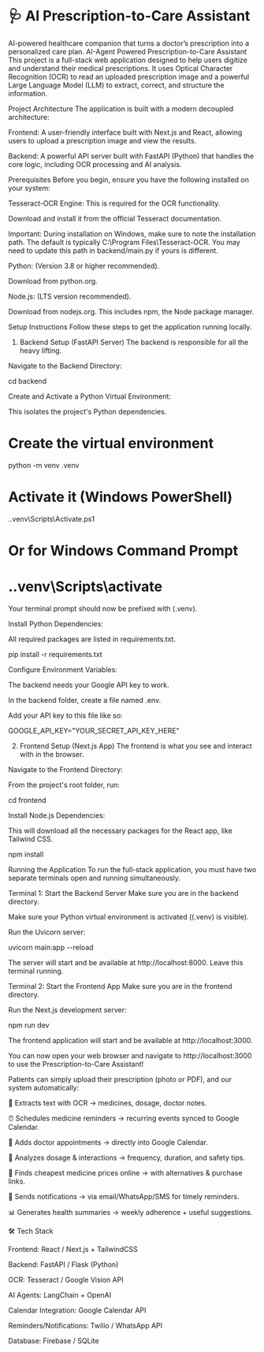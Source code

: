 # **🩺 AI Prescription-to-Care Assistant** 

AI-powered healthcare companion that turns a doctor’s prescription into a personalized care plan.
AI-Agent Powered Prescription-to-Care Assistant
This project is a full-stack web application designed to help users digitize and understand their medical prescriptions. It uses Optical Character Recognition (OCR) to read an uploaded prescription image and a powerful Large Language Model (LLM) to extract, correct, and structure the information.

Project Architecture
The application is built with a modern decoupled architecture:

Frontend: A user-friendly interface built with Next.js and React, allowing users to upload a prescription image and view the results.

Backend: A powerful API server built with FastAPI (Python) that handles the core logic, including OCR processing and AI analysis.

Prerequisites
Before you begin, ensure you have the following installed on your system:

Tesseract-OCR Engine: This is required for the OCR functionality.

Download and install it from the official Tesseract documentation.

Important: During installation on Windows, make sure to note the installation path. The default is typically C:\Program Files\Tesseract-OCR. You may need to update this path in backend/main.py if yours is different.

Python: (Version 3.8 or higher recommended).

Download from python.org.

Node.js: (LTS version recommended).

Download from nodejs.org. This includes npm, the Node package manager.

Setup Instructions
Follow these steps to get the application running locally.

1. Backend Setup (FastAPI Server)
The backend is responsible for all the heavy lifting.

Navigate to the Backend Directory:

cd backend

Create and Activate a Python Virtual Environment:

This isolates the project's Python dependencies.

# Create the virtual environment
python -m venv .venv

# Activate it (Windows PowerShell)
.\.venv\Scripts\Activate.ps1

# Or for Windows Command Prompt
# .\.venv\Scripts\activate

Your terminal prompt should now be prefixed with (.venv).

Install Python Dependencies:

All required packages are listed in requirements.txt.

pip install -r requirements.txt

Configure Environment Variables:

The backend needs your Google API key to work.

In the backend folder, create a file named .env.

Add your API key to this file like so:

GOOGLE_API_KEY="YOUR_SECRET_API_KEY_HERE"

2. Frontend Setup (Next.js App)
The frontend is what you see and interact with in the browser.

Navigate to the Frontend Directory:

From the project's root folder, run:

cd frontend

Install Node.js Dependencies:

This will download all the necessary packages for the React app, like Tailwind CSS.

npm install

Running the Application
To run the full-stack application, you must have two separate terminals open and running simultaneously.

Terminal 1: Start the Backend Server
Make sure you are in the backend directory.

Make sure your Python virtual environment is activated ((.venv) is visible).

Run the Uvicorn server:

uvicorn main:app --reload

The server will start and be available at http://localhost:8000. Leave this terminal running.

Terminal 2: Start the Frontend App
Make sure you are in the frontend directory.

Run the Next.js development server:

npm run dev

The frontend application will start and be available at http://localhost:3000.

You can now open your web browser and navigate to http://localhost:3000 to use the Prescription-to-Care Assistant!


Patients can simply upload their prescription (photo or PDF), and our system automatically:

📄 Extracts text with OCR → medicines, dosage, doctor notes.

⏰ Schedules medicine reminders → recurring events synced to Google Calendar.

📅 Adds doctor appointments → directly into Google Calendar.

💊 Analyzes dosage & interactions → frequency, duration, and safety tips.

🛒 Finds cheapest medicine prices online → with alternatives & purchase links.

🔔 Sends notifications → via email/WhatsApp/SMS for timely reminders.

📊 Generates health summaries → weekly adherence + useful suggestions.



🛠️ Tech Stack

Frontend: React / Next.js + TailwindCSS

Backend: FastAPI / Flask (Python)

OCR: Tesseract / Google Vision API

AI Agents: LangChain + OpenAI

Calendar Integration: Google Calendar API

Reminders/Notifications: Twilio / WhatsApp API

Database: Firebase / SQLite
